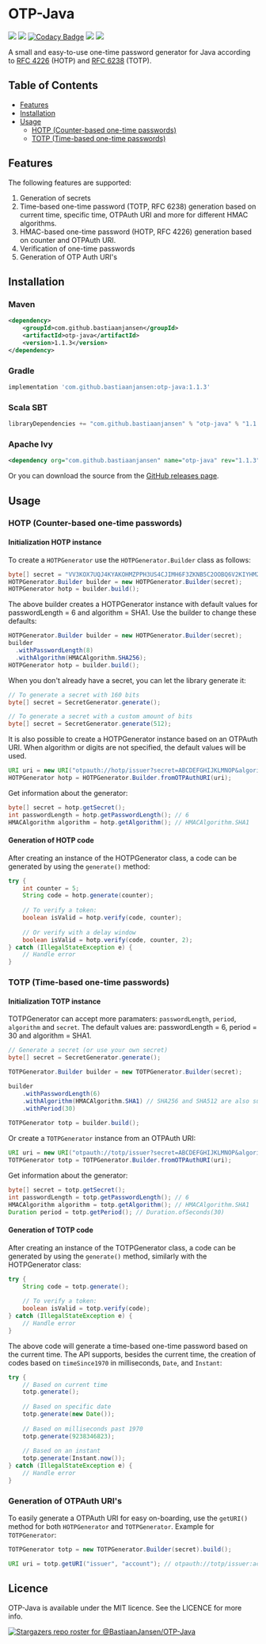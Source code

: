 # OTP-Java

![](https://github./BastiaanJansen/OTP-Java/workflows/Build/badge.svg)
![](https://github.com/BastiaanJansen/OTP-Java/workflows/Test/badge.svg)
[![Codacy Badge](https://app.codacy.com/project/badge/Grade/91d3addee9e94a0cad9436601d4a4e1e)](https://www.codacy.com/gh/BastiaanJansen/OTP-Java/dashboard?utm_source=github.com&amp;utm_medium=referral&amp;utm_content=BastiaanJansen/OTP-Java&amp;utm_campaign=Badge_Grade)
![](https://img.shields.io/github/license/BastiaanJansen/OTP-Java)
![](https://img.shields.io/github/issues/BastiaanJansen/OTP-Java)

A small and easy-to-use one-time password generator for Java according to [RFC 4226](https://tools.ietf.org/html/rfc4226) (HOTP) and [RFC 6238](https://tools.ietf.org/html/rfc6238) (TOTP).

## Table of Contents

* [Features](#features)
* [Installation](#installation)
* [Usage](#usage)
    * [HOTP (Counter-based one-time passwords)](#hotp-counter-based-one-time-passwords)
    * [TOTP (Time-based one-time passwords)](#totp-time-based-one-time-passwords)

## Features
The following features are supported:
1. Generation of secrets
2. Time-based one-time password (TOTP, RFC 6238) generation based on current time, specific time, OTPAuth URI and more for different HMAC algorithms.
3. HMAC-based one-time password (HOTP, RFC 4226) generation based on counter and OTPAuth URI.
4. Verification of one-time passwords
5. Generation of OTP Auth URI's

## Installation
### Maven
```xml
<dependency>
    <groupId>com.github.bastiaanjansen</groupId>
    <artifactId>otp-java</artifactId>
    <version>1.1.3</version>
</dependency>
```

### Gradle
```gradle
implementation 'com.github.bastiaanjansen:otp-java:1.1.3'
```

### Scala SBT
```scala
libraryDependencies += "com.github.bastiaanjansen" % "otp-java" % "1.1.3"
```

### Apache Ivy
```xml
<dependency org="com.github.bastiaanjansen" name="otp-java" rev="1.1.3" />
```

Or you can download the source from the [GitHub releases page](https://github.com/BastiaanJansen/OTP-Java/releases).

## Usage
### HOTP (Counter-based one-time passwords)
#### Initialization HOTP instance
To create a `HOTPGenerator` use the `HOTPGenerator.Builder` class as follows:

```java
byte[] secret = "VV3KOX7UQJ4KYAKOHMZPPH3US4CJIMH6F3ZKNB5C2OOBQ6V2KIYHM27Q".getBytes();
HOTPGenerator.Builder builder = new HOTPGenerator.Builder(secret);
HOTPGenerator hotp = builder.build();
```
The above builder creates a HOTPGenerator instance with default values for passwordLength = 6 and algorithm = SHA1. Use the builder to change these defaults:
```java
HOTPGenerator.Builder builder = new HOTPGenerator.Builder(secret);
builder
  .withPasswordLength(8)
  .withAlgorithm(HMACAlgorithm.SHA256);
HOTPGenerator hotp = builder.build();
```

When you don't already have a secret, you can let the library generate it:
```java
// To generate a secret with 160 bits
byte[] secret = SecretGenerator.generate();

// To generate a secret with a custom amount of bits
byte[] secret = SecretGenerator.generate(512);
```

It is also possible to create a HOTPGenerator instance based on an OTPAuth URI. When algorithm or digits are not specified, the default values will be used.
```java
URI uri = new URI("otpauth://hotp/issuer?secret=ABCDEFGHIJKLMNOP&algorithm=SHA1&digits=6&counter=8237");
HOTPGenerator hotp = HOTPGenerator.Builder.fromOTPAuthURI(uri);
```

Get information about the generator:

```java
byte[] secret = hotp.getSecret();
int passwordLength = hotp.getPasswordLength(); // 6
HMACAlgorithm algorithm = hotp.getAlgorithm(); // HMACAlgorithm.SHA1
```

#### Generation of HOTP code
After creating an instance of the HOTPGenerator class, a code can be generated by using the `generate()` method:
```java
try {
    int counter = 5;
    String code = hotp.generate(counter);
    
    // To verify a token:
    boolean isValid = hotp.verify(code, counter);
    
    // Or verify with a delay window
    boolean isValid = hotp.verify(code, counter, 2);
} catch (IllegalStateException e) {
    // Handle error
}
```

### TOTP (Time-based one-time passwords)
#### Initialization TOTP instance
TOTPGenerator can accept more paramaters: `passwordLength`, `period`, `algorithm` and `secret`. The default values are: passwordLength = 6, period = 30 and algorithm = SHA1.

```java
// Generate a secret (or use your own secret)
byte[] secret = SecretGenerator.generate();

TOTPGenerator.Builder builder = new TOTPGenerator.Builder(secret);

builder
    .withPasswordLength(6)
    .withAlgorithm(HMACAlgorithm.SHA1) // SHA256 and SHA512 are also supported
    .withPeriod(30)
    
TOTPGenerator totp = builder.build();
```
Or create a `TOTPGenerator` instance from an OTPAuth URI:
```java
URI uri = new URI("otpauth://totp/issuer?secret=ABCDEFGHIJKLMNOP&algorithm=SHA1&digits=6&period=30");
TOTPGenerator totp = TOTPGenerator.Builder.fromOTPAuthURI(uri);
```

Get information about the generator:
```java
byte[] secret = totp.getSecret();
int passwordLength = totp.getPasswordLength(); // 6
HMACAlgorithm algorithm = totp.getAlgorithm(); // HMACAlgorithm.SHA1
Duration period = totp.getPeriod(); // Duration.ofSeconds(30)
```

#### Generation of TOTP code
After creating an instance of the TOTPGenerator class, a code can be generated by using the `generate()` method, similarly with the HOTPGenerator class:
```java
try {
    String code = totp.generate();
     
    // To verify a token:
    boolean isValid = totp.verify(code);
} catch (IllegalStateException e) {
    // Handle error
}
```
The above code will generate a time-based one-time password based on the current time. The API supports, besides the current time, the creation of codes based on `timeSince1970` in milliseconds, `Date`, and `Instant`:

```java
try {
    // Based on current time
    totp.generate();
    
    // Based on specific date
    totp.generate(new Date());
    
    // Based on milliseconds past 1970
    totp.generate(9238346823);
    
    // Based on an instant
    totp.generate(Instant.now());
} catch (IllegalStateException e) {
    // Handle error
}
```

### Generation of OTPAuth URI's
To easily generate a OTPAuth URI for easy on-boarding, use the `getURI()` method for both `HOTPGenerator` and `TOTPGenerator`. Example for `TOTPGenerator`:
```java
TOTPGenerator totp = new TOTPGenerator.Builder(secret).build();

URI uri = totp.getURI("issuer", "account"); // otpauth://totp/issuer:account?period=30&digits=6&secret=SECRET&algorithm=SHA1

```

## Licence
OTP-Java is available under the MIT licence. See the LICENCE for more info.

[![Stargazers repo roster for @BastiaanJansen/OTP-Java](https://reporoster.com/stars/BastiaanJansen/OTP-Java)](https://github.com/BastiaanJansen/OTP-Java/stargazers)
